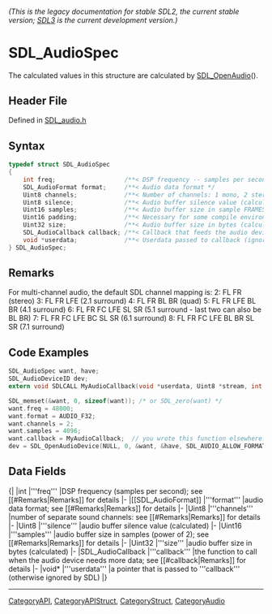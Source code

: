 ###### (This is the legacy documentation for stable SDL2, the current stable version; [SDL3](https://wiki.libsdl.org/SDL3/) is the current development version.)
# SDL_AudioSpec

The calculated values in this structure are calculated by [SDL_OpenAudio](SDL_OpenAudio)().

## Header File

Defined in [SDL_audio.h](https://github.com/libsdl-org/SDL/blob/SDL2/include/SDL_audio.h)

## Syntax

```c
typedef struct SDL_AudioSpec
{
    int freq;                   /**< DSP frequency -- samples per second */
    SDL_AudioFormat format;     /**< Audio data format */
    Uint8 channels;             /**< Number of channels: 1 mono, 2 stereo */
    Uint8 silence;              /**< Audio buffer silence value (calculated) */
    Uint16 samples;             /**< Audio buffer size in sample FRAMES (total samples divided by channel count) */
    Uint16 padding;             /**< Necessary for some compile environments */
    Uint32 size;                /**< Audio buffer size in bytes (calculated) */
    SDL_AudioCallback callback; /**< Callback that feeds the audio device (NULL to use SDL_QueueAudio()). */
    void *userdata;             /**< Userdata passed to callback (ignored for NULL callbacks). */
} SDL_AudioSpec;
```

## Remarks

For multi-channel audio, the default SDL channel mapping is: 2: FL FR
(stereo) 3: FL FR LFE (2.1 surround) 4: FL FR BL BR (quad) 5: FL FR LFE BL
BR (4.1 surround) 6: FL FR FC LFE SL SR (5.1 surround - last two can also
be BL BR) 7: FL FR FC LFE BC SL SR (6.1 surround) 8: FL FR FC LFE BL BR SL
SR (7.1 surround)

## Code Examples

```c
SDL_AudioSpec want, have;
SDL_AudioDeviceID dev;
extern void SDLCALL MyAudioCallback(void *userdata, Uint8 *stream, int len);

SDL_memset(&want, 0, sizeof(want)); /* or SDL_zero(want) */
want.freq = 48000;
want.format = AUDIO_F32;
want.channels = 2;
want.samples = 4096;
want.callback = MyAudioCallback;  // you wrote this function elsewhere.
dev = SDL_OpenAudioDevice(NULL, 0, &want, &have, SDL_AUDIO_ALLOW_FORMAT_CHANGE);
```

## Data Fields

{|
|int
|'''freq'''
|DSP frequency (samples per second); see [[#Remarks|Remarks]] for details
|-
|[[SDL_AudioFormat]]
|'''format'''
|audio data format; see [[#Remarks|Remarks]] for details
|-
|Uint8
|'''channels'''
|number of separate sound channels: see [[#Remarks|Remarks]] for details
|-
|Uint8
|'''silence'''
|audio buffer silence value (calculated)
|-
|Uint16
|'''samples'''
|audio buffer size in samples (power of 2); see [[#Remarks|Remarks]] for details
|-
|Uint32
|'''size'''
|audio buffer size in bytes (calculated)
|-
|SDL_AudioCallback
|'''callback'''
|the function to call when the audio device needs more data; see [[#callback|Remarks]] for details
|-
|void*
|'''userdata'''
|a pointer that is passed to '''callback''' (otherwise ignored by SDL)
|}

----
[CategoryAPI](CategoryAPI), [CategoryAPIStruct](CategoryAPIStruct), [CategoryStruct](CategoryStruct), [CategoryAudio](CategoryAudio)


